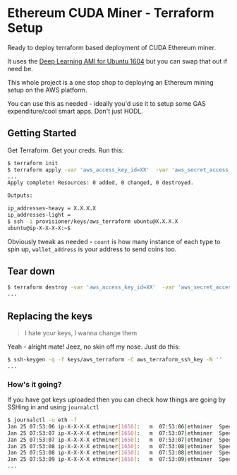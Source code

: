 # Ethereum CUDA Miner - Terraform Setup

Ready to deploy terraform based deployment of CUDA Ethereum miner.

It uses the [Deep Learning AMI for Ubuntu 1604](https://aws.amazon.com/about-aws/whats-new/2017/07/aws-deep-learning-ami-for-ubuntu-now-available-with-cuda-8--ubuntu-16-and-latest-versions-of-deep-learning-frameworks/)
but you can swap that out if need be.

This whole project is a one stop shop to deploying an Ethereum mining setup on the AWS platform.

You can use this as needed - ideally you'd use it to setup some GAS expenditure/cool smart apps. Don't just HODL.

## Getting Started

Get Terraform. Get your creds. Run this:

```bash
$ terraform init
$ terraform apply -var 'aws_access_key_id=XX'  -var 'aws_secret_access_key=XX' -var 'count=2' -var 'wallet_address=0xYOURADDRESSHERE'
...
Apply complete! Resources: 0 added, 0 changed, 0 destroyed.

Outputs:

ip_addresses-heavy = X.X.X.X
ip_addresses-light =
$ ssh -i provisioner/keys/aws_terraform ubuntu@X.X.X.X
ubuntu@ip-X-X-X-X:~$
```

Obviously tweak as needed - `count` is how many instance of each type to spin up, `wallet_address` is your address to send coins too.

## Tear down

```bash
$ terraform destroy -var 'aws_access_key_id=XX'  -var 'aws_secret_access_key=XX' -var 'count=2' -var 'wallet_address=0xYOURADDRESSHERE'
...
```

## Replacing the keys

> I hate your keys, I wanna change them

Yeah - alright mate! Jeez, no skin off my nose. Just do this:

```bash
$ ssh-keygen -q -f keys/aws_terraform -C aws_terraform_ssh_key -N ''
...
```

### How's it going?

If you have got keys uploaded then you can check how things are going by SSHing in and using `journalctl`

```bash
$ journalctl -u eth -f
Jan 25 07:53:06 ip-X-X-X-X ethminer[1650]:   m  07:53:06|ethminer  Speed   4.35 Mh/s    gpu/0  4.35  [A0+0:R0+0:F0] Time: 00:01
Jan 25 07:53:07 ip-X-X-X-X ethminer[1650]:   m  07:53:07|ethminer  Speed   4.35 Mh/s    gpu/0  4.35  [A0+0:R0+0:F0] Time: 00:01
Jan 25 07:53:07 ip-X-X-X-X ethminer[1650]:   m  07:53:07|ethminer  Speed   4.33 Mh/s    gpu/0  4.33  [A0+0:R0+0:F0] Time: 00:01
Jan 25 07:53:08 ip-X-X-X-X ethminer[1650]:   m  07:53:08|ethminer  Speed   4.33 Mh/s    gpu/0  4.33  [A0+0:R0+0:F0] Time: 00:01
Jan 25 07:53:08 ip-X-X-X-X ethminer[1650]:   m  07:53:08|ethminer  Speed   4.43 Mh/s    gpu/0  4.43  [A0+0:R0+0:F0] Time: 00:01
Jan 25 07:53:09 ip-X-X-X-X ethminer[1650]:   m  07:53:09|ethminer  Speed   4.43 Mh/s    gpu/0  4.43  [A0+0:R0+0:F0] Time: 00:01
...
```
